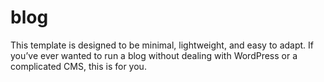 # blog
This template is designed to be minimal, lightweight, and easy to adapt. If you’ve ever wanted to run a blog without dealing with WordPress or a complicated CMS, this is for you.
